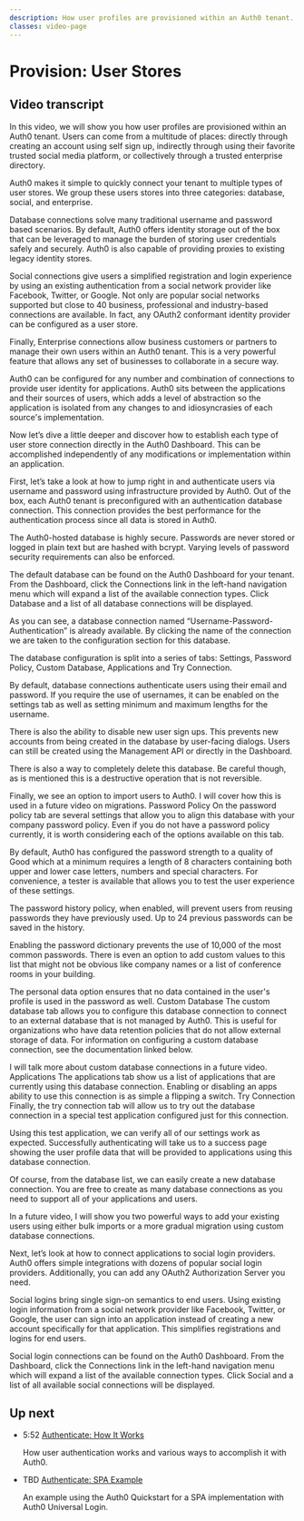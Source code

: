 ```yaml
---
description: How user profiles are provisioned within an Auth0 tenant.
classes: video-page
---
```

# Provision: User Stores

<div class="video-wrapper" data-video="tbd"></div>

## Video transcript

In this video, we will show you how user profiles are provisioned within an Auth0 tenant. Users can come from a multitude of places: directly through creating an account using self sign up, indirectly through using their favorite trusted social media platform, or collectively through a trusted enterprise directory.

Auth0 makes it simple to quickly connect your tenant to multiple types of user stores. We group these users stores into three categories: database, social, and enterprise.

Database connections solve many traditional username and password based scenarios. By default, Auth0 offers identity storage out of the box that can be leveraged to manage the burden of storing user credentials safely and securely. Auth0 is also capable of providing proxies to existing legacy identity stores.

Social connections give users a simplified registration and login experience by using an existing authentication from a social network provider like Facebook, Twitter, or Google. Not only are popular social networks supported but close to 40 business, professional and industry-based connections are available. In fact, any OAuth2 conformant identity provider can be configured as a user store.

Finally, Enterprise connections allow business customers or partners to manage their own users within an Auth0 tenant. This is a very powerful feature that allows any set of businesses to collaborate in a secure way. 

Auth0 can be configured for any number and combination of connections to provide user identity for applications. Auth0 sits between the applications and their sources of users, which adds a level of abstraction so the application is isolated from any changes to and idiosyncrasies of each source's implementation.

Now let’s dive a little deeper and discover how to establish each type of user store connection directly in the Auth0 Dashboard. This can be accomplished independently of any modifications or implementation within an application.

First, let’s take a look at how to jump right in and authenticate users via username and password using infrastructure provided by Auth0. Out of the box, each Auth0 tenant is preconfigured with an authentication database connection. This connection provides the best performance for the authentication process since all data is stored in Auth0.

The Auth0-hosted database is highly secure. Passwords are never stored or logged in plain text but are hashed with bcrypt. Varying levels of password security requirements can also be enforced.

The default database can be found on the Auth0 Dashboard for your tenant. From the Dashboard, click the Connections link in the left-hand navigation menu which will expand a list of the available connection types. Click Database and a list of all database connections will be displayed.

As you can see, a database connection named “Username-Password-Authentication” is already available. By clicking the name of the connection we are taken to the configuration section for this database.

The database configuration is split into a series of tabs: Settings, Password Policy, Custom Database, Applications and Try Connection.

By default, database connections authenticate users using their email and password. If you require the use of usernames, it can be enabled on the settings tab as well as setting minimum and maximum lengths for the username.

There is also the ability to disable new user sign ups. This prevents new accounts from being created in the database by user-facing dialogs. Users can still be created using the Management API or directly in the Dashboard. 

There is also a way to completely delete this database. Be careful though, as is mentioned this is a destructive operation that is not reversible.

Finally, we see an option to import users to Auth0. I will cover how this is used in a future video on migrations.
Password Policy
On the password policy tab are several settings that allow you to align this database with your company password policy. Even if you do not have a password policy currently, it is worth considering each of the options available on this tab.

By default, Auth0 has configured the password strength to a quality of Good which at a minimum requires a length of 8 characters containing both upper and lower case letters, numbers and special characters. For convenience, a tester is available that allows you to test the user experience of these settings.

The password history policy, when enabled, will prevent users from reusing passwords they have previously used. Up to 24 previous passwords can be saved in the history.

Enabling the password dictionary prevents the use of 10,000 of the most common passwords. There is even an option to add custom values to this list that might not be obvious like company names or a list of conference rooms in your building.

The personal data option ensures that no data contained in the user's profile is used in the password as well.
Custom Database
The custom database tab allows you to configure this database connection to connect to an external database that is not managed by Auth0. This is useful for organizations who have data retention policies that do not allow external storage of data. For information on configuring a custom database connection, see the documentation linked below.

I will talk more about custom database connections in a future video.
Applications
The applications tab show us a list of applications that are currently using this database connection. Enabling or disabling an apps ability to use this connection is as simple a flipping a switch.
Try Connection
Finally, the try connection tab will allow us to try out the database connection in a special test application configured just for this connection.

Using this test application, we can verify all of our settings work as expected. Successfully authenticating will take us to a success page showing the user profile data that will be provided to applications using this database connection.

Of course, from the database list, we can easily create a new database connection. You are free to create as many database connections as you need to support all of your applications and users.

In a future video, I will show you two powerful ways to add your existing users using either bulk imports or a more gradual migration using custom database connections.

Next, let’s look at how to connect applications to social login providers. Auth0 offers simple integrations with dozens of popular social login providers. Additionally, you can add any OAuth2 Authorization Server you need.

Social logins bring single sign-on semantics to end users. Using existing login information from a social network provider like Facebook, Twitter, or Google, the user can sign into an application instead of creating a new account specifically for that application. This simplifies registrations and logins for end users.

Social login connections can be found on the Auth0 Dashboard. From the Dashboard, click the Connections link in the left-hand navigation menu which will expand a list of the available connection types. Click Social and a list of all available social connections will be displayed.

## Up next

<ul class="up-next">
    <li>
    <span class="video-time"><i class="icon icon-budicon-494"></i>5:52</span>
    <i class="video-icon icon icon-budicon-676"></i>
    <a href="/videos/04_1_authenticate-how-it-works">Authenticate: How It Works</a>
    <p>How user authentication works and various ways to accomplish it with Auth0.</p>
  </li>

  <li>
    <span class="video-time"><i class="icon icon-budicon-494"></i>TBD</span>
    <i class="video-icon icon icon-budicon-676"></i>
    <a href="/videos/04_02_authenticate-spa-example">Authenticate: SPA Example</a>
    <p>An example using the Auth0 Quickstart for a SPA implementation with Auth0 Universal Login. </p>
  </li>
</ul>
